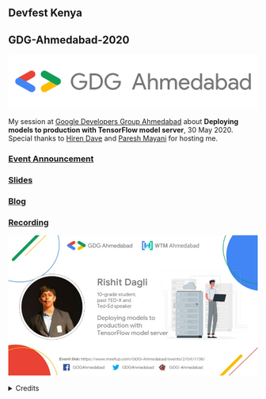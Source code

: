 ## Devfest Kenya

## GDG-Ahmedabad-2020 

![](images/GDGAhm-rectangle.png)

My session at [Google Developers Group Ahmedabad](https://gdgahmedabad.com/) about **Deploying models to production with TensorFlow model server**, 30 May 2020. Special thanks to [Hiren Dave](https://twitter.com/hjdave) and [Paresh Mayani](https://twitter.com/pareshmayani) for hosting me.

### [Event Announcement](https://www.meetup.com/GDG-Ahmedabad/events/270477738/)

### [Slides](https://github.com/Rishit-dagli/GDG-Ahmedabad-2020/blob/master/Deploying%20models%20to%20production%20with%20TensorFlow%20model%20server%20(1).pdf)

### [Blog](https://towardsdatascience.com/deploying-models-to-production-with-tensorflow-model-server-225a81859031)

### [Recording](https://www.youtube.com/watch?v=SD5ePd6ouuY)

![](images/rishit.jpg)
  
  <details>
  <summary>Credits</summary>
  Poster designed by Vatsal Trivedi- https://twitter.com/trivedivatsal_
  </details>

